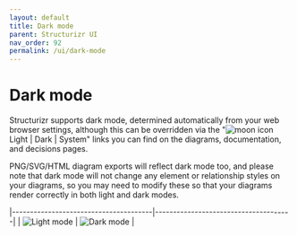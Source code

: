 ```yaml
---
layout: default
title: Dark mode
parent: Structurizr UI
nav_order: 92
permalink: /ui/dark-mode
---
```


# Dark mode

Structurizr supports dark mode, determined automatically from your web browser settings, although this can be
overridden via the "![moon icon](bootstrap-icons/moon.svg) Light | Dark | System" links you can find on the
diagrams, documentation, and decisions pages.

PNG/SVG/HTML diagram exports will reflect dark mode too, and please note that dark mode will not change any
element or relationship styles on your diagrams, so you may need to modify these so that your diagrams render
correctly in both light and dark modes.

|---------------------------------------|--------------------------------------|
| ![Light mode](images/dark-mode-1.png) | ![Dark mode](images/dark-mode-2.png) |